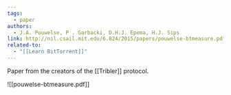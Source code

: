 ```yaml
---
tags:
  - paper
authors:
  - J.A. Pouwelse, P . Garbacki, D.H.J. Epema, H.J. Sips
link: http://nil.csail.mit.edu/6.824/2015/papers/pouwelse-btmeasure.pdf
related-to:
  - "[[Learn BitTorrent]]"
---
```

Paper from the creators of the [[Tribler]] protocol.

![[pouwelse-btmeasure.pdf]]